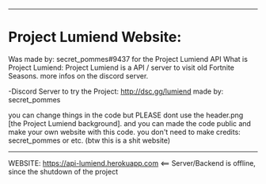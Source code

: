 _________________________________________________________________________________________________________________________
# Project Lumiend Website:
Was made by: secret_pommes#9437 for the Project Lumiend API
What is Project Lumiend:
Project Lumiend is a API / server to visit old Fortnite Seasons.
more infos on the discord server.

-Discord Server to try the Project:
http://dsc.gg/lumiend
made by: secret_pommes


you can change things in the code but PLEASE dont use the header.png [the Project Lumiend background].
and you can made the code public and make your own website with this code.
you don't need to make credits: secret_pommes or etc.
(btw this is a shit website)
_________________________________________________________________________________________________________________________
WEBSITE:
https://api-lumiend.herokuapp.com <== Server/Backend is offline, since the shutdown of the project
